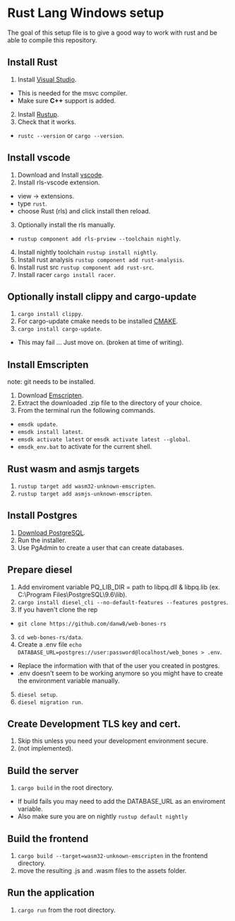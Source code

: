 # Rust Lang Windows setup

The goal of this setup file is to give a good way to work with rust and be able to compile this repository.

## Install Rust

1. Install [Visual Studio](https://www.visualstudio.com/).
  * This is needed for the msvc compiler.
  * Make sure **C++** support is added.
2. Install [Rustup](https://www.rust-lang.org/en-US/).
3. Check that it works.
  * `rustc --version` or `cargo --version`.

## Install vscode

1. Download and Install [vscode](https://www.visualstudio.com/).
2. Install rls-vscode extension.
  * view -> extensions.
  * type `rust`.
  * choose Rust (rls) and click install then reload.
3. Optionally install the rls manually.
  * `rustup component add rls-prview --toolchain nightly`.
4. Install nightly toolchain `rustup install nightly`.
5. Install rust analysis `rustup component add rust-analysis`.
6. Install rust src `rustup component add rust-src`.
7. Install racer `cargo install racer`.

## Optionally install clippy and cargo-update
1. `cargo install clippy`.
2. For cargo-update cmake needs to be installed [CMAKE](https://cmake.org/download/).
3. `cargo install cargo-update`.
  * This may fail ... Just move on. (broken at time of writing).

## Install Emscripten

note: git needs to be installed.

1. Download [Emscripten](https://kripken.github.io/emscripten-site/docs/getting_started/downloads.html).
2. Extract the downloaded .zip file to the directory of your choice.
3. From the terminal run the following commands.
  * `emsdk update`.
  * `emsdk install latest`.
  * `emsdk activate latest` or `emsdk activate latest --global`.
  * `emsdk_env.bat` to activate for the current shell.

## Rust wasm and asmjs targets

1. `rustup target add wasm32-unknown-emscripten`.
2. `rustup target add asmjs-unknown-emscripten`.

## Install Postgres

1. [Download PostgreSQL](https://www.postgresql.org/download/).
2. Run the installer.
3. Use PgAdmin to create a user that can create databases.

## Prepare diesel

1. Add enviroment variable PQ_LIB_DIR = path to libpq.dll & libpq.lib (ex. C:\Program Files\PostgreSQL\9.6\lib).
2. `cargo install diesel_cli --no-default-features --features postgres`.
3. If you haven't clone the rep
  * `git clone https://github.com/danw8/web-bones-rs`
3. `cd web-bones-rs/data`.
4. Create a .env file `echo DATABASE_URL=postgres://user:password@localhost/web_bones > .env`.
  * Replace the information with that of the user you created in postgres.
  * .env doesn't seem to be working anymore so you might have to create the environment variable manually.
5. `diesel setup`.
6. `diesel migration run`.

## Create Development TLS key and cert.

1. Skip this unless you need your development environment secure.
2. (not implemented).

## Build the server

1. `cargo build` in the root directory.
  * If build fails you may need to add the DATABASE_URL as an enviroment variable.
  * Also make sure you are on nightly `rustup default nightly`

## Build the frontend

1. `cargo build --target=wasm32-unknown-emscripten` in the frontend directory.
2. move the resulting .js and .wasm files to the assets folder.

## Run the application

1. `cargo run` from the root directory.